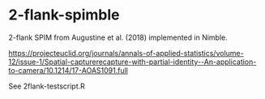 # 2-flank-spimble
2-flank SPIM from Augustine et al. (2018) implemented in Nimble.

https://projecteuclid.org/journals/annals-of-applied-statistics/volume-12/issue-1/Spatial-capturerecapture-with-partial-identity--An-application-to-camera/10.1214/17-AOAS1091.full

See 2flank-testscript.R
